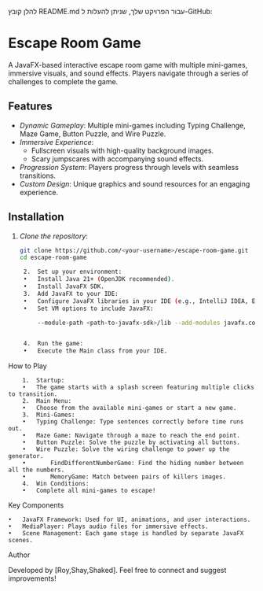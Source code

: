 להלן קובץ README.md עבור הפרויקט שלך, שניתן להעלות ל-GitHub:

# Escape Room Game

A JavaFX-based interactive escape room game with multiple mini-games, immersive visuals, and sound effects. Players navigate through a series of challenges to complete the game.

## Features

- *Dynamic Gameplay*: Multiple mini-games including Typing Challenge, Maze Game, Button Puzzle, and Wire Puzzle.
- *Immersive Experience*:
  - Fullscreen visuals with high-quality background images.
  - Scary jumpscares with accompanying sound effects.
- *Progression System*: Players progress through levels with seamless transitions.
- *Custom Design*: Unique graphics and sound resources for an engaging experience.

## Installation

1. *Clone the repository*:
   ```bash
   git clone https://github.com/<your-username>/escape-room-game.git
   cd escape-room-game

	2.	Set up your environment:
	•	Install Java 21+ (OpenJDK recommended).
	•	Install JavaFX SDK.
	3.	Add JavaFX to your IDE:
	•	Configure JavaFX libraries in your IDE (e.g., IntelliJ IDEA, Eclipse).
	•	Set VM options to include JavaFX:

        --module-path <path-to-javafx-sdk>/lib --add-modules javafx.controls,javafx.fxml,javafx.media


	4.	Run the game:
	•	Execute the Main class from your IDE.


How to Play

    	1.	Startup:
    	•	The game starts with a splash screen featuring multiple clicks to transition.
    	2.	Main Menu:
    	•	Choose from the available mini-games or start a new game.
    	3.	Mini-Games:
    	•	Typing Challenge: Type sentences correctly before time runs out.
    	•	Maze Game: Navigate through a maze to reach the end point.
    	•	Button Puzzle: Solve the puzzle by activating all buttons.
    	•	Wire Puzzle: Solve the wiring challenge to power up the generator.
        •       FindDifferentNumberGame: Find the hiding number between all the numbers.
        •       MemoryGame: Match between pairs of killers images.
    	4.	Win Conditions:
      	•	Complete all mini-games to escape!



Key Components

	•	JavaFX Framework: Used for UI, animations, and user interactions.
	•	MediaPlayer: Plays audio files for immersive effects.
	•	Scene Management: Each game stage is handled by separate JavaFX scenes.



Author

Developed by [Roy,Shay,Shaked]. Feel free to connect and suggest improvements!
